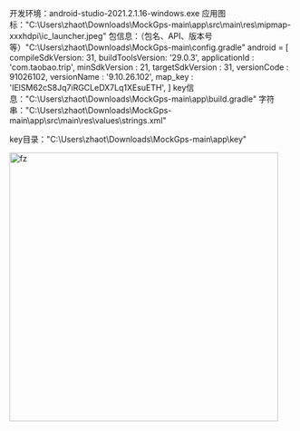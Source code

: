 开发环境：android-studio-2021.2.1.16-windows.exe
应用图标："C:\Users\zhaot\Downloads\MockGps-main\app\src\main\res\mipmap-xxxhdpi\ic_launcher.jpeg"
包信息：（包名、API、版本号等）"C:\Users\zhaot\Downloads\MockGps-main\config.gradle"
    android = [
            compileSdkVersion: 31,
            buildToolsVersion: '29.0.3',
            applicationId    : 'com.taobao.trip',
            minSdkVersion    : 21,
            targetSdkVersion : 31,
            versionCode      : 91026102,
            versionName      : '9.10.26.102',
            map_key          : 'IElSM62cS8Jq7iRGCLeDX7Lq1XEsuETH',
    ]
key信息："C:\Users\zhaot\Downloads\MockGps-main\app\build.gradle"
字符串："C:\Users\zhaot\Downloads\MockGps-main\app\src\main\res\values\strings.xml"

key目录："C:\Users\zhaot\Downloads\MockGps-main\app\key"


<img width="474" height="474" alt="fz" src="https://github.com/user-attachments/assets/48d4622d-1c58-46c8-bb15-c9e1579fbb51" />
